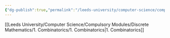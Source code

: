 ```yaml
---
{"dg-publish":true,"permalink":"/leeds-university/computer-science/compulsory-modules/discrete-mathematics/discrete-mathematics/","tags":["Mandatory-Module"]}
---
```


[[Leeds University/Computer Science/Compulsory Modules/Discrete Mathematics/1. Combinatorics/1. Combinatorics\|1. Combinatorics]]